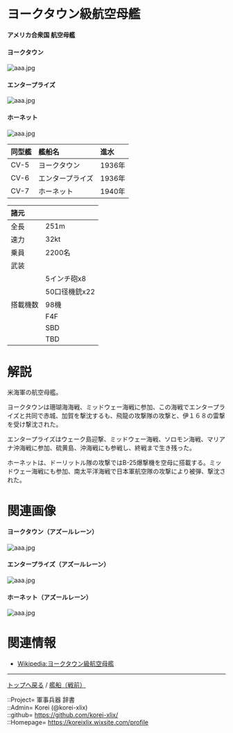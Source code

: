 # ヨークタウン級航空母艦
**アメリカ合衆国 航空母艦**

#### ヨークタウン
![aaa.jpg](https://bn02pap001files.storage.live.com/y4m6wQIlwy4Ya2rHuH0S_u5I01Q2qr7Xwpn_5Eq0MqTiQMOfm-0O-f17KMVs5RKTCOg1oeJLfGY1b5nicZaikjy2iPG3Y_Yl3PYvX95wToeOYYZojKJOrXxfwCTUhz8GWRV37xU1nDIA9LNsNhowovcIQt5CSblKhXFvvDgpkOVmc1cn0jHFmsXK-YUqZlx03NR?width=640&height=482&cropmode=none)  
  

#### エンタープライズ
![aaa.jpg](https://bn02pap001files.storage.live.com/y4mVKsyMBQH1sZoYL2e7X-ky1FOGtvBEO_Wxd7yajD2KDvtLKnxUO5iUlj9RTP4z4HD578Gy4XMgtYL_B_5sLECCSFYKrfPYNfZnqsLveeEXFqhzWsAUooOeP7mDJek0wQHyT-at5FlJYKYKDUP_bz5ZOIhAkU1VFaOgmtFDmJm1vlurG14bD9SUV92Hw0R3zGm?width=640&height=473&cropmode=none)  
  

#### ホーネット
![aaa.jpg](https://bn02pap001files.storage.live.com/y4mB44GQbACXfMM0ROCP7Ak5t_hWTkgNx6SFsde1HNeLOdReyXsdAeiRHAzEjvuZzVgPl4lgapHhIKviSSP-xKTvsC0ZIXb_kpVAq1raZGtyo3tKrz33B5mmGK8OVEzn4PtUjbajZIb2WKjtUVso398p1rQchwxHKVsyaRELLyW4TQKPWWDPRWDLwa4-Tergvr1?width=640&height=497&cropmode=none)  
  


|同型艦  |艦船名  |進水  |
|:--|:--|:--|
|CV-5  |ヨークタウン      |1936年  |
|CV-6  |エンタープライズ  |1936年  |
|CV-7  |ホーネット        |1940年  |


|諸元  |  |
|:--|:--|
|全長  |251m  |
|速力  |32kt  |
|乗員  |2200名  |
|武装  |  |
||5インチ砲x8  |
||50口径機銃x22  |
|搭載機数  |98機  |
||F4F  |
||SBD  |
||TBD  |


# 解説
米海軍の航空母艦。
  
ヨークタウンは珊瑚海海戦、ミッドウェー海戦に参加、この海戦でエンタープライズと共同で赤城、加賀を撃沈するも、飛龍の攻撃隊の攻撃と、伊１６８の雷撃を受け撃沈された。  
  
エンタープライズはウェーク島迎撃、ミッドウェー海戦、ソロモン海戦、マリアナ沖海戦に参加、硫黄島、沖海戦にも参戦し、終戦まで生き残った。  
  
ホーネットは、ドーリットル隊の攻撃ではB-25爆撃機を空母に搭載する。ミッドウェー海戦にも参加、南太平洋海戦で日本軍航空隊の攻撃により被弾、撃沈された。  


# 関連画像

#### ヨークタウン（アズールレーン）
![aaa.jpg](https://bn02pap001files.storage.live.com/y4myNym74b-x2SUkbdE5Qi3fEr5pQmwbaVJYajyZi90zm3l627u6ewP5_EqWxPBbEGLr-vtX0yCMkzrllzb1oR77101Us9NQfODyQnKnxuwb0mTu7t_RP2YVs3_QjmCJ98Qtzh8dRLVSu5vqxMvOm_F5hBnNhOURkU6x8FXa3LzbrkcP7Eeiz1ne8XoxnNXsmii?width=640&height=360&cropmode=none)  
  


#### エンタープライズ（アズールレーン）
![aaa.jpg](https://bn02pap001files.storage.live.com/y4mhYcTfpTX39Cg90YslszXBHf6Ntss1P8Hzbl5rb548kTd7kfFlE6GvH_1DS7OpMrKc7BaxRfVWGcI-z3ktjwK6TQxwwwkmzS3xTFJTte37vziJUKf4Iql4WChZOXG79_wNE_MAKSAAH5AeMtUSwQimRd1z_2iey0EXE4xlH9CNOgLQ_xDS8i16csXfKxEDLHc?width=640&height=360&cropmode=none)  
  


#### ホーネット（アズールレーン）
![aaa.jpg](https://bn02pap001files.storage.live.com/y4mAUw5Ri4Xy4dm6K9HfKFva2bS2w74nNschZ_dNATK5ADZrOj9uvyxtjyBZaRKXleH1hyUxVnGvwKJVNDHdKkjALiF24c0ruf3c8HMynhs8kGVjfEux87WTUePQmhoz0pSxdPgDCIEP8SfiYirNXJ0vrtW-EZwghpXqD-Bu-fsn2b-BHoAuRPz3fNioEB4Xr5W?width=640&height=360&cropmode=none)  
  


# 関連情報
* [Wikipedia:ヨークタウン級航空母艦](https://ja.wikipedia.org/wiki/%E3%83%A8%E3%83%BC%E3%82%AF%E3%82%BF%E3%82%A6%E3%83%B3%E7%B4%9A%E8%88%AA%E7%A9%BA%E6%AF%8D%E8%89%A6)


***
[トップへ戻る](/readme.md) / [艦船（戦前）](/ship_old/readme.md)  
  
::Project= 軍事兵器 辞書  
::Admin= Korei (@korei-xlix)  
::github= https://github.com/korei-xlix/  
::Homepage= https://koreixlix.wixsite.com/profile  
